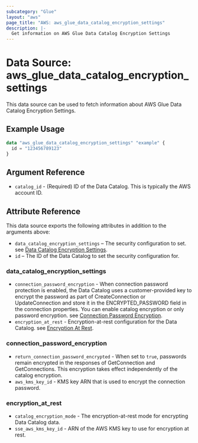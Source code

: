 ```yaml
---
subcategory: "Glue"
layout: "aws"
page_title: "AWS: aws_glue_data_catalog_encryption_settings"
description: |-
  Get information on AWS Glue Data Catalog Encryption Settings
---
```


# Data Source: aws_glue_data_catalog_encryption_settings

This data source can be used to fetch information about AWS Glue Data Catalog Encryption Settings.

## Example Usage

```terraform
data "aws_glue_data_catalog_encryption_settings" "example" {
  id = "123456789123"
}
```

## Argument Reference

* `catalog_id` - (Required) ID of the Data Catalog. This is typically the AWS account ID.

## Attribute Reference

This data source exports the following attributes in addition to the arguments above:

* `data_catalog_encryption_settings` – The security configuration to set. see [Data Catalog Encryption Settings](#data_catalog_encryption_settings).
* `id` – The ID of the Data Catalog to set the security configuration for.

### data_catalog_encryption_settings

* `connection_password_encryption` - When connection password protection is enabled, the Data Catalog uses a customer-provided key to encrypt the password as part of CreateConnection or UpdateConnection and store it in the ENCRYPTED_PASSWORD field in the connection properties. You can enable catalog encryption or only password encryption. see [Connection Password Encryption](#connection_password_encryption).
* `encryption_at_rest` - Encryption-at-rest configuration for the Data Catalog. see [Encryption At Rest](#encryption_at_rest).

### connection_password_encryption

* `return_connection_password_encrypted` - When set to `true`, passwords remain encrypted in the responses of GetConnection and GetConnections. This encryption takes effect independently of the catalog encryption.
* `aws_kms_key_id` - KMS key ARN that is used to encrypt the connection password.

### encryption_at_rest

* `catalog_encryption_mode` - The encryption-at-rest mode for encrypting Data Catalog data.
* `sse_aws_kms_key_id` - ARN of the AWS KMS key to use for encryption at rest.

